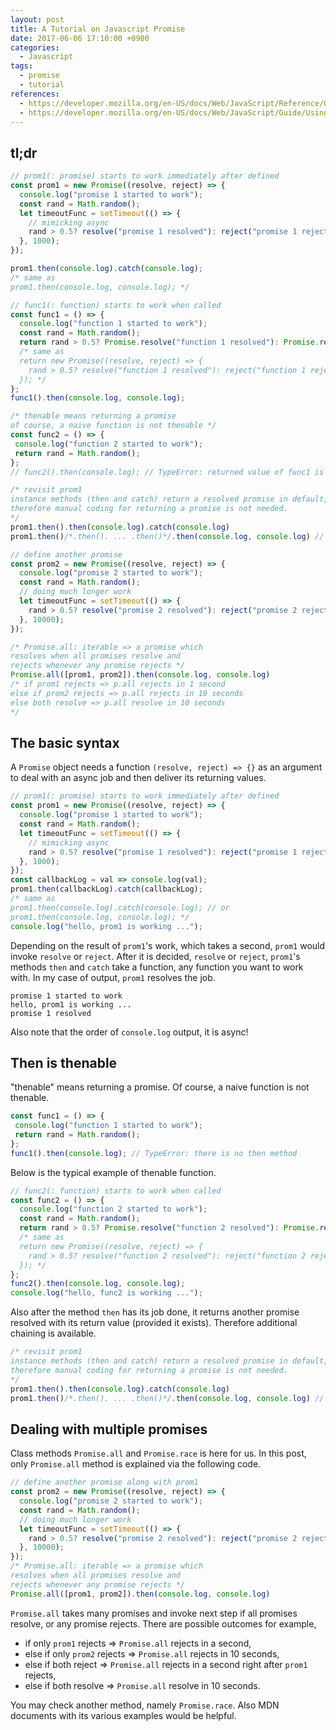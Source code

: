 ```yaml
---
layout: post
title: A Tutorial on Javascript Promise
date: 2017-06-06 17:10:00 +0900
categories:
  - Javascript
tags:
  - promise
  - tutorial
references:
  - https://developer.mozilla.org/en-US/docs/Web/JavaScript/Reference/Global_Objects/Promise
  - https://developer.mozilla.org/en-US/docs/Web/JavaScript/Guide/Using_promises
---
```


## tl;dr

```javascript
// prom1(: promise) starts to work immediately after defined
const prom1 = new Promise((resolve, reject) => {
  console.log("promise 1 started to work");
  const rand = Math.random();
  let timeoutFunc = setTimeout(() => {
    // mimicking async
    rand > 0.5? resolve("promise 1 resolved"): reject("promise 1 rejected");
  }, 1000);
});

prom1.then(console.log).catch(console.log);
/* same as
prom1.then(console.log, console.log); */

// func1(: function) starts to work when called
const func1 = () => {
  console.log("function 1 started to work");
  const rand = Math.random();
  return rand > 0.5? Promise.resolve("function 1 resolved"): Promise.reject("function 1 rejected");
  /* same as
  return new Promise((resolve, reject) => {
    rand > 0.5? resolve("function 1 resolved"): reject("function 1 rejected");
  }); */
};
func1().then(console.log, console.log);

/* thenable means returning a promise
of course, a naive function is not thenable */
const func2 = () => {
 console.log("function 2 started to work");
 return rand = Math.random();
};
// func2().then(console.log); // TypeError: returned value of func1 is not thenable

/* revisit prom1
instance methods (then and catch) return a resolved promise in default,
therefore manual coding for returning a promise is not needed.
*/
prom1.then().then(console.log).catch(console.log)
prom1.then()/*.then(). ... .then()*/.then(console.log, console.log) // same results

// define another promise
const prom2 = new Promise((resolve, reject) => {
  console.log("promise 2 started to work");
  const rand = Math.random();
  // doing much longer work
  let timeoutFunc = setTimeout(() => {
    rand > 0.5? resolve("promise 2 resolved"): reject("promise 2 rejected");
  }, 10000);
});

/* Promise.all: iterable => a promise which
resolves when all promises resolve and
rejects whenever any promise rejects */
Promise.all([prom1, prom2]).then(console.log, console.log)
/* if prom1 rejects => p.all rejects in 1 second
else if prom2 rejects => p.all rejects in 10 seconds
else both resolve => p.all resolve in 10 seconds
*/
```

## The basic syntax
A `Promise` object needs a function `(resolve, reject) => {}` as an argument to deal with an async job and then deliver its returning values.

```javascript
// prom1(: promise) starts to work immediately after defined
const prom1 = new Promise((resolve, reject) => {
  console.log("promise 1 started to work");
  const rand = Math.random();
  let timeoutFunc = setTimeout(() => {
    // mimicking async
    rand > 0.5? resolve("promise 1 resolved"): reject("promise 1 rejected");
  }, 1000);
});
const callbackLog = val => console.log(val);
prom1.then(callbackLog).catch(callbackLog);
/* same as
prom1.then(console.log).catch(console.log); // or
prom1.then(console.log, console.log); */
console.log("hello, prom1 is working ...");
```

Depending on the result of `prom1`'s work, which takes a second, `prom1` would invoke `resolve` or `reject`. After it is decided, `resolve` or `reject`, `prom1`'s methods `then` and `catch` take a function, any function you want to work with. In my case of output, `prom1` resolves the job.

```
promise 1 started to work
hello, prom1 is working ...
promise 1 resolved
```

Also note that the order of `console.log` output, it is async!

## Then is thenable

"thenable" means returning a promise. Of course, a naive function is not thenable.

```javascript
const func1 = () => {
 console.log("function 1 started to work");
 return rand = Math.random();
};
func1().then(console.log); // TypeError: there is no then method
```

Below is the typical example of thenable function.

```javascript
// func2(: function) starts to work when called
const func2 = () => {
  console.log("function 2 started to work");
  const rand = Math.random();
  return rand > 0.5? Promise.resolve("function 2 resolved"): Promise.reject("function 2 rejected");
  /* same as
  return new Promise((resolve, reject) => {
    rand > 0.5? resolve("function 2 resolved"): reject("function 2 rejected");
  }); */
};
func2().then(console.log, console.log);
console.log("hello, func2 is working ...");
```

Also after the method `then` has its job done, it returns another promise resolved with its return value (provided it exists). Therefore additional chaining is available.

```javascript
/* revisit prom1
instance methods (then and catch) return a resolved promise in default,
therefore manual coding for returning a promise is not needed.
*/
prom1.then().then(console.log).catch(console.log)
prom1.then()/*.then(). ... .then()*/.then(console.log, console.log) // same results
```

## Dealing with multiple promises

Class methods `Promise.all` and `Promise.race` is here for us. In this post, only `Promise.all` method is explained via the following code.

```javascript
// define another promise along with prom1
const prom2 = new Promise((resolve, reject) => {
  console.log("promise 2 started to work");
  const rand = Math.random();
  // doing much longer work
  let timeoutFunc = setTimeout(() => {
    rand > 0.5? resolve("promise 2 resolved"): reject("promise 2 rejected");
  }, 10000);
});
/* Promise.all: iterable => a promise which
resolves when all promises resolve and
rejects whenever any promise rejects */
Promise.all([prom1, prom2]).then(console.log, console.log)
```

`Promise.all` takes many promises and invoke next step if all promises resolve, or any promise rejects. There are possible outcomes for example,

* if only `prom1` rejects => `Promise.all` rejects in a second,
* else if only `prom2` rejects => `Promise.all` rejects in 10 seconds,
* else if both reject => `Promise.all` rejects in a second right after `prom1` rejects,
* else if both resolve => `Promise.all` resolve in 10 seconds.

You may check another method, namely `Promise.race`. Also MDN documents with its various examples would be helpful.
